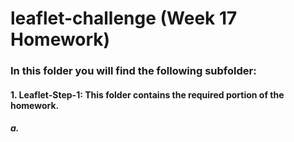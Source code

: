 # leaflet-challenge (Week 17 Homework)

### In this folder you will find the following subfolder:
#### 1. Leaflet-Step-1:  This folder contains the required portion of the homework.
##### a.  
